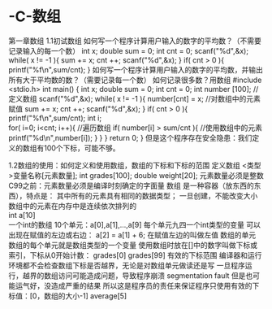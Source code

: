 # -C-数组
第一章数组
1.1初试数组
如何写一个程序计算用户输入的数字的平均数？（不需要记录输入的每一个数）
    int x;
    double sum = 0;
    int cnt = 0;
    scanf("%d",&x);
    while( x != -1 ){
      sum += x;
      cnt ++;
      scanf("%d",&x);
     }
     if( cnt > 0 ){
      printf("%f\n",sum/cnt);
     }
如何写一个程序计算用户输入的数字的平均数，并输出所有大于平均数的数？（需要记录每一个数）
如何记录很多数？用数组
         #include <stdio.h>
         int main()
         {
         int x;
         double sum = 0;
         int cnt = 0;
         int number [100];              //定义数组
         scanf("%d",&x);
         while( x != -1 ){
                number[cnt] = x;        //对数组中的元素赋值
                sum += x;
                cnt ++;
                scanf("%d",&x);
         }
         if( cnt > 0 ){
              printf("%f\n",sum/cnt);
              int i;    
              for( i=0; i<cnt; i++){                        //遍历数组
                       if( number[i] > sum/cnt ){           //使用数组中的元素
                                printf("%d\n",number[i]);
                       }
              }
         }
         return 0;
         }
但是这个程序存在安全隐患：我们定义的数组有100个下标，可能不够。

1.2数组的使用：如何定义和使用数组，数组的下标和下标的范围
定义数组
    <类型>变量名称[元素数量];
        int grades[100];
        double weight[20];
    元素数量必须是整数
    C99之前：元素数量必须是编译时刻确定的字面量
数组
    是一种容器（放东西的东西），特点是：
    其中所有的元素具有相同的数据类型；
    一旦创建，不能改变大小
    数组中的元素在内存中是连续依次排列的    
int a[10]    
    一个int的数组
    10个单元：a[0],a[1],...,a[9]
    每个单元九四一个int类型的变量
    可以出现在赋值的左边或右边：
    a[2] = a[1] + 6;
    在赋值左边的叫做左值
数组的单元
    数组的每个单元就是数组类型的一个变量
    使用数组时放在[]中的数字叫做下标或索引，下标从0开始计数：
    grades[0]
    grades[99]
有效的下标范围
    编译器和运行环境都不会检查数组下标是否越界，无论是对数组单元做读还是写
    一旦程序运行，越界的数组访问可能造成问题，导致程序崩溃
    segmentation fault
    但是也可能运气好，没造成严重的结果
    所以这是程序员的责任来保证程序只使用有效的下标值：[0，数组的大小-1]
    average[5]
